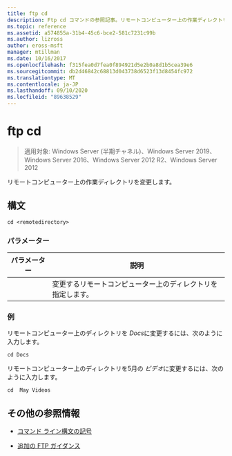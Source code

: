 ```yaml
---
title: ftp cd
description: Ftp cd コマンドの参照記事。リモートコンピューター上の作業ディレクトリを変更します。
ms.topic: reference
ms.assetid: a574855a-31b4-45c6-bce2-581c7231c99b
ms.author: lizross
author: eross-msft
manager: mtillman
ms.date: 10/16/2017
ms.openlocfilehash: f315fea0d7fea0f894921d5e2b0a8d1b5cea39e6
ms.sourcegitcommit: db2d46842c68813d043738d6523f13d8454fc972
ms.translationtype: MT
ms.contentlocale: ja-JP
ms.lasthandoff: 09/10/2020
ms.locfileid: "89638529"
---
```

# <a name="ftp-cd"></a>ftp cd

> 適用対象: Windows Server (半期チャネル)、Windows Server 2019、Windows Server 2016、Windows Server 2012 R2、Windows Server 2012

リモートコンピューター上の作業ディレクトリを変更します。

## <a name="syntax"></a>構文

```
cd <remotedirectory>
```

### <a name="parameters"></a>パラメーター

| パラメーター | 説明 |
| --------- | ----------- |
| <remotedirectory> | 変更するリモートコンピューター上のディレクトリを指定します。 |

### <a name="examples"></a>例

リモートコンピューター上のディレクトリを *Docs*に変更するには、次のように入力します。

```
cd Docs
```

リモートコンピューター上のディレクトリを5月の *ビデオ*に変更するには、次のように入力します。

```
cd  May Videos
```

## <a name="additional-references"></a>その他の参照情報

- [コマンド ライン構文の記号](command-line-syntax-key.md)

- [追加の FTP ガイダンス](/previous-versions/orphan-topics/ws.10/cc756013(v=ws.10))
